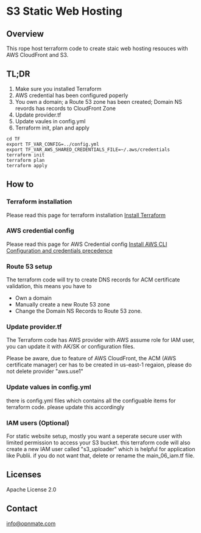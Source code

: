 # S3 Static Web Hosting

## Overview
This rope host terraform code to create staic web hosting resouces with AWS CloudFront and S3. 

## TL;DR
1. Make sure you installed Terraform
2. AWS credential has been configured poperly 
2. You own a domain; a Route 53 zone has been created; Domain NS revords has records to CloudFront Zone
3. Update provider.tf 
4. Update vaules in config.yml
5. Terraform init, plan and apply 

```
cd TF
export TF_VAR_CONFIG=../config.yml
export TF_VAR_AWS_SHARED_CREDENTIALS_FILE=~/.aws/credentials
terraform init
terraform plan
terraform apply
```


## How to 
### Terraform installation 
Please read this page for terraform installation [Install Terraform](https://developer.hashicorp.com/terraform/install)

### AWS credential config 
Please read this page for AWS Credential config [Install AWS CLI](https://docs.aws.amazon.com/cli/latest/userguide/getting-started-install.html)
[Configuration and credentials precedence](https://docs.aws.amazon.com/cli/latest/userguide/cli-chap-configure.html#configure-precedence)

### Route 53 setup 
The terraform code will try to create DNS records for ACM certificate validation, this means you have to 
* Own a domain
* Manually create a new Route 53 zone 
* Change the Domain NS Records to Route 53 zone. 

### Update provider.tf
The Terraform code has AWS provider with AWS assume role for IAM user, you can update it with AK/SK or configuration files. 

Please be aware, due to feature of AWS CloudFront, the ACM (AWS certificate manager) cer has to be created in us-east-1 regaion, please do not delete provider "aws.use1"

### Update values in config.yml
there is config.yml files which contains all the configuable items for terraform code. please update this accordingly

### IAM users (Optional)
For static website setup, mostly you want a seperate secure user with limited permission to access your S3 bucket. this terraform code will also create a new IAM user called "s3_uploader" which is helpful for application like Publii.  if you do not want that, delete or rename the main_06_iam.tf file.

## Licenses
Apache License 2.0

## Contact 
[info@opnmate.com](mailto:info@opnmate.com)


